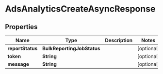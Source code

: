 

# AdsAnalyticsCreateAsyncResponse


## Properties

Name | Type | Description | Notes
------------ | ------------- | ------------- | -------------
**reportStatus** | **BulkReportingJobStatus** |  |  [optional]
**token** | **String** |  |  [optional]
**message** | **String** |  |  [optional]



